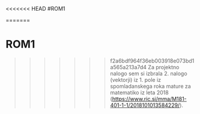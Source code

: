 <<<<<<< HEAD
#ROM1

=======
# ROM1
>>>>>>> f2a6bdf964f36eb003918e073bd1a565a213a7d4
Za projektno nalogo sem si izbrala 2. nalogo (vektorji) iz 1. pole iz spomladanskega roka mature za matematiko iz leta 2018 (https://www.ric.si/mma/M181-401-1-1/2018101013584229/).